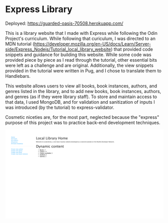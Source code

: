 # Express Library 

Deployed: https://guarded-oasis-70508.herokuapp.com/

This is a library website that I made with Express while following the Odin Project's curriculum. While following that curiculum, I was directed to an MDN tutorial (https://developer.mozilla.org/en-US/docs/Learn/Server-side/Express_Nodejs/Tutorial_local_library_website) that provided code snippets and guidance for building this website. While some code was provided piece by piece as I read through the tutorial, other essential bits were left as a challenge and are original. Additionally, the view snippets provided in the tutorial were written in Pug, and I chose to translate them to Handlebars. 

This website allows users to view all books, book instances, authors, and genres listed in the library, and to add new books, book instances, authors, and genres (as if they were library staff). To store and maintain access to that data, I used MongoDB, and for validation and sanitization of inputs I was introduced (by the tutorial) to express-validator. 

Cosmetic niceties are, for the most part, neglected because the "express" purpose of this project was to practice back-end development techniques. 

![](./public/images/Express-Library-Screenshot.png)